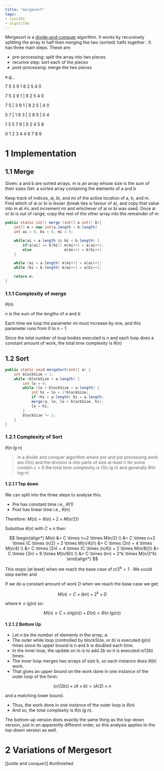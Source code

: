 ```yaml
---
title: "mergesort"
tags: 
- cosc201
- algorithm
---
```


Mergesort is a [divide-and-conquer](notes/divide-and-conquer.md) algorithm. It works by recursively splitting the array in half then merging the two (sorted) halfs together . It has three main steps. These are:

- pre-processing: split the array into two pieces
- recurive step: sort each of the pieces 
- post-processing: merge the two pieces

e.g.,

7 5 3 9 1 8 2 5 4 0

7 5 3 9 1 |  8 2 5 4 0

7 5 | 3 9 1 | 8 2 5 | 4 0

5 7 | 1 9 3 | 2 8 5 | 0 4

1 3 5 7 9 | 0 2 4 5 8 

0 1 2 3 4  4 6 7 8 9

# 1 Implementation

## 1.1 Merge

Given: a and b are sorted arrays. m is an array whose size is the sum of their sizes
Get: a sorted array containing the elements of a and b

Keep track of indices, ai, bi, and mi of the active location of a, b, and m.
Find which of ai or bi is lesser (break ties is favour of a), and copy that value into m at mi, and increment mi and whichever of ai or bi was used.
Once ai or bi is out of range, copy the rest of the other array into the remainder of m

```java
public static int[] merge (int[] a int[] b){
	int[] m = new int[a.length + b.length]
	int ai = 0, bi = 0, mi = 0;

	while(ai < a.length && bi < b.length) {
		if(a[ai] <= b[bi]) m[mi++] = a[ai++];
		else               m[mi++] = b[bi++]
	}

	while (ai < a.length) m[mi++] = a[ai++];
	while (bi < b.length) m[mi++] = a[bi++];

	return m;
}
```


### 1.1.1 Complexity of merge

$\theta(n)$  

$n$ is the sum of the lengths of $a$ and $b$ 

Each time we loop the parameter $mi$ must increase by one, and this parameter runs from $0$ to $n-1$ 

Since the total number of loop bodies executed is $n$ and each loop does a constant amount of work, the total time complexity is $\theta(n)$  


## 1.2 Sort

```java
public static void mergeSort(int[] a) { 
	int blockSize = 1; 
	while (blockSize < a.length) { 
		int lo = 0; 
		while (lo + blockSize < a.length) { 
			int hi = lo + 2*blockSize; 
			if (hi > a.length) hi = a.length; 
			merge(a, lo, lo + blockSize, hi); 
			lo = hi; 
		} 
		blockSize *= 2; 
	} 
}
```


### 1.2.1 Complexity of Sort

$\theta(n\ lg\ n)$

> In a divide and conquer algorithm where pre and pst processing work are Ο(n) and the division is into parts of size at least n for some contatn c > 0 the total time complexity is Ο(n lg n) and generally ϴ(n log n)

#### 1.2.1.1 Top down

We can split into the three steps to analyse this.

- Pre has constant time i.e., $\theta(1)$
- Post has linear time i.e., $\theta(n)$

Therefore: $M(n) = \theta(n) + 2 \times M(n/2))$ 

Substitue $\theta(n)$ with $C \times n$ then

$$
\begin{align*}
M(n) &= C \times n+2 \times M(n/2) \\
&= C \times n+2 \times (C \times (n/2) + 2 \times M(n/4))\\
&= C \times (2n) + 4 \times M(n/4) \\
&= C \times (2n) + 4 \times (C \times (n/4)) + 2 \times M(n/8))\\
&= C \times (3n) + 8 \times M(n/8)\\ \\
&= C \times (kn) + 2^k \times M(n/2^k)
\end{align*}
$$

This stops (at least) when we reach the base case of $n/2^k=1$ . We could stop earlier and

If we do a constant amount of work $D$ when we reach the base case we get:

$$
M(n) = C \times (kn) + 2^k \times D
$$

where $k\leq lg(n)$ so:

$$
M(n) ≤ C \times (n lg(n)) + D(n) = ϴ(n\ lg(n))
$$





#### 1.2.1.2 Bottom Up

- Let n be the number of elements in the array, $a$.
- The outer while loop (controlled by blockSize, or $b$) is executed $lg(n)$ times since its upper bound is n and b is doubled each time.
- In the inner loop, the update on lo is to add $2b$ so it is executed $n/(2b)$ times.
- The inner loop merges two arrays of size b, so each instance does $\theta(b)$ work.
- That gives an upper bound on the work done in one instance of the outer loop of the form:

$$
(n/(2b)) \times (A \times b) = (A/2) \times n
$$

and a matching lower bound.


- Thus, the work done in one instance of the outer loop is $\theta(n)$ 
- And so, the total complexity is $\theta(n\ lg\ n)$.

The bottom-up version does exactly the same thing as the top-down version, just in an apparently different order, so this analysis applies to the top-down version as well.


# 2 Variations of Mergesort

[[unite and conquer]] #unfinished 
